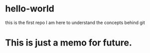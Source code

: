 # hello-world
this is the first repo
I am here to understand the concepts behind git
# This is just a memo for future.
